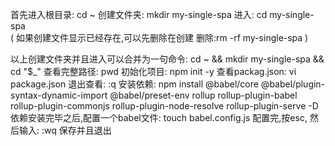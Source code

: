 <!-- 微服务 -->
首先进入根目录: cd ~
创建文件夹: mkdir my-single-spa
进入: cd my-single-spa  
(
  如果创建文件显示已经存在,可以先删除在创建
  删除:rm -rf my-single-spa
)

以上创建文件夹并且进入可以合并为一句命令: cd ~ && mkdir my-single-spa && cd "$_"
查看完整路径: pwd
初始化项目: npm init -y
查看packag.json: vi package.json
退出查看: :q
安装依赖: npm install @babel/core @babel/plugin-syntax-dynamic-import @babel/preset-env rollup rollup-plugin-babel rollup-plugin-commonjs rollup-plugin-node-resolve rollup-plugin-serve -D
依赖安装完毕之后,配置一个babel文件: touch babel.config.js
配置完,按esc, 然后输入:  :wq   保存并且退出